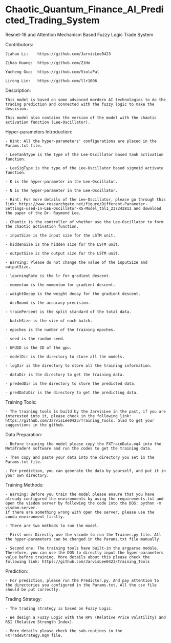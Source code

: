 # Chaotic_Quantum_Finance_AI_Predicted_Trading_System
 Resnet-18 and Attention Mechanism Based Fuzzy Logic Trade System

Contributors:

    Jiahao Li:    https://github.com/JarvisLee0423

    Zihao Huang:  https://github.com/ZiHo

    Yucheng Guo:  https://github.com/ViolaPal

    Lirong Lin:   https://github.com/llr1006  

Description:

    This model is based on some advanced mordern AI technologies to do the trading prediction and connected with the fuzzy logic to make the descision.

    This model also contains the version of the model with the chaotic activation function (Lee-Oscillator).

Hyper-parameters Introduction:

    - Hint: All the hyper-parameters' configurations are placed in the Params.txt file.

    - LeeTanhType is the type of the Lee-Oscillator based tanh activation function.

    - LeeSigType is the type of the Lee-Oscillator based sigmoid activate function.

    - K is the hyper-parameter in the Lee-Oscillator.

    - N is the hyper-parameter in the Lee-Oscillator.

    - Hint: For more details of the Lee-Oscillator, please go through this link: https://www.researchgate.net/figure/Different-Parameter-Settings-used-in-LEE-Oscillator-RS-Model_tbl1_237242811 and download the paper of the Dr. Raymond Lee.

    - Chaotic is the controller of whether use the Lee-Oscillator to form the chaotic activation function.

    - inputSize is the input size for the LSTM unit.

    - hiddenSize is the hidden size for the LSTM unit.

    - outputSize is the output size for the LSTM unit.
    
    - Warning: Please do not change the value of the inputSize and outputSize.

    - learningRate is the lr for gradient descent.

    - momentum is the momentum for gradient descent.

    - weightDecay is the weight decay for the gradient descent.

    - AccBound is the accuracy precision.

    - trainPercent is the split standard of the total data.

    - batchSize is the size of each batch.

    - epoches is the number of the training epoches.

    - seed is the random seed.

    - GPUID is the ID of the gpu.

    - modelDir is the directory to store all the models.

    - logDir is the directory to store all the training information.

    - dataDir is the directory to get the training data.

    - prededDir is the directory to store the predicted data.

    - predDataDir is the directory to get the predicting data.

Training Tools:

    - The training tools is build by the JarvisLee in the past, if you are interested into it, please check in the following link: https://github.com/JarvisLee0423/Training_Tools. Glad to get your suggestions in the github.

Data Preparation:

    - Before training the model please copy the FXTrainData.mq4 into the MetaTrader4 software and run the codes to get the training data.

    - Then copy and paste your data into the directory you set in the Params.txt file.

    - For prediction, you can generate the data by yourself, and put it in your own directory.

Training Methods:

    - Warning: Before you train the model please ensure that you have already configured the environments by using the requirements.txt and open the visdom server by following the code into the DOS: python -m visdom.server.
    If there are something wrong with open the server, please use the conda environment firstly.

    - There are two methods to run the model.

    - First one: Directly use the vscode to run the Trainer.py file. All the hyper-parameters can be changed in the Params.txt file manually.

    - Second one: The training tools have built-in the argparse module. Therefore, you can use the DOS to directly input the hyper-parameters value before training. More details about this please check the following link: https://github.com/JarvisLee0423/Training_Tools

Prediction:

    - For prediction, please run the Predictor.py. And pay attention to the directories you configured in the Params.txt. All the csv file should be put correctly.

Trading Strategy:

    - The trading strategy is based on Fuzzy Logic.

    - We design a Fuzzy Logic with the RPV (Relative Price Volatility) and RSI (Relative Strength Index).

    - More details please check the sub-routines in the FXTradeStrategy.mq4 file.
